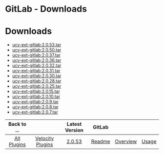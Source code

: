 
GitLab - Downloads
==================

# Downloads

- [ucv-ext-gitlab:2.0.53.tar]()
- [ucv-ext-gitlab:2.0.50.tar]()
- [ucv-ext-gitlab:2.0.37.tar]()
- [ucv-ext-gitlab:2.0.36.tar]()
- [ucv-ext-gitlab:2.0.32.tar]()
- [ucv-ext-gitlab:2.0.31.tar]()
- [ucv-ext-gitlab:2.0.30.tar]()
- [ucv-ext-gitlab:2.0.28.tar]()
- [ucv-ext-gitlab:2.0.25.tar]()
- [ucv-ext-gitlab:2.0.15.tar]()
- [ucv-ext-gitlab:2.0.10.tar]()
- [ucv-ext-gitlab:2.0.9.tar]()
- [ucv-ext-gitlab:2.0.8.tar]()
- [ucv-ext-gitlab:2.0.7.tar]()

|Back to ...||Latest Version|GitLab |||
| :---: | :---: | :---: | :---: | :---: | :---: |
|[All Plugins](../../index.md)|[Velocity Plugins](../README.md)|[2.0.53]()|[Readme](README.md)|[Overview](overview.md)|[Usage](usage.md)|
